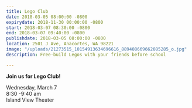 ```yaml
---
title: Lego Club
date: 2018-03-05 08:00:00 -0800
expirydate: 2018-11-30 00:00:00 -0800
start: 2018-03-07 08:30:00 -0800
end: 2018-03-07 09:40:00 -0800
publishdate: 2018-03-05 08:00:00 -0800
location: 2501 J Ave, Anacortes, WA 98221
image: "/uploads/21273515_10154913634696616_889408669662085285_o.jpg"
description: Free-build Legos with your friends before school

---
```

**Join us for Lego Club!**

Wednesday, March 7  
8:30 -9:40 am  
Island View Theater